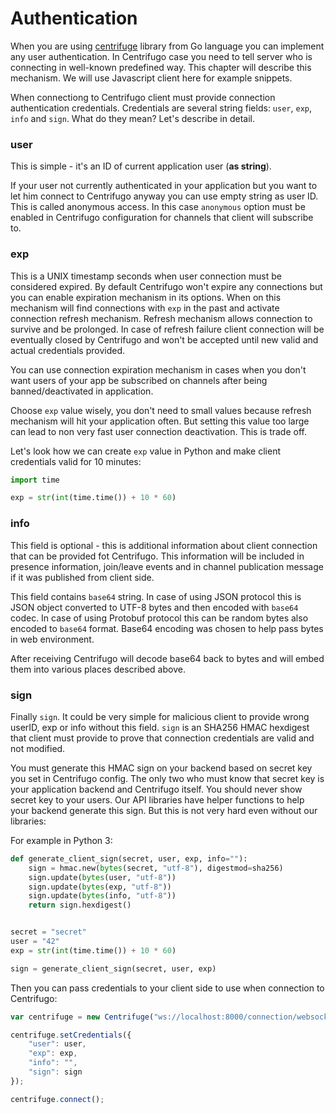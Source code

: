 # Authentication

When you are using [centrifuge](https://github.com/centrifugal/centrifuge) library from Go language you can implement any user authentication. In Centrifugo case you need to tell server who is connecting in well-known predefined way. This chapter will describe this mechanism. We will use Javascript client here for example snippets.

When connectiong to Centrifugo client must provide connection authentication credentials. Credentials are several string fields: `user`, `exp`, `info` and `sign`. What do they mean? Let's describe in detail.

### user

This is simple - it's an ID of current application user (**as string**). 

If your user not currently authenticated in your application but you want to let him connect to Centrifugo anyway you can use empty string as user ID. This is called anonymous access. In this case `anonymous` option must be enabled in Centrifugo configuration for channels that client will subscribe to.

### exp

This is a UNIX timestamp seconds when user connection must be considered expired. By default Centrifugo won't expire any connections but you can enable expiration mechanism in its options. When on this mechanism will find connections with `exp` in the past and activate connection refresh mechanism. Refresh mechanism allows connection to survive and be prolonged. In case of refresh failure client connection will be eventually closed by Centrifugo and won't be accepted until new valid and actual credentials provided.

You can use connection expiration mechanism in cases when you don't want users of your app be subscribed on channels after being banned/deactivated in application.

Choose `exp` value wisely, you don't need to small values because refresh mechanism will hit your application often. But setting this value too large can lead to non very fast user connection  deactivation. This is trade off.

Let's look how we can create `exp` value in Python and make client credentials valid for 10 minutes:

```python
import time

exp = str(int(time.time()) + 10 * 60)
```

### info

This field is optional - this is additional information about client connection that can be provided fot Centrifugo. This information will be included in presence information, join/leave events and in channel publication message if it was published from client side.

This field contains `base64` string. In case of using JSON protocol this is JSON object converted to UTF-8 bytes and then encoded with `base64` codec. In case of using Protobuf protocol this can be random bytes also encoded to `base64` format. Base64 encoding was chosen to help pass bytes in web environment. 

After receiving Centrifugo will decode base64 back to bytes and will embed them into various places described above.

### sign

Finally `sign`. It could be very simple for malicious client to provide wrong userID, exp or info without this field. `sign` is an SHA256 HMAC hexdigest that client must provide to prove that connection credentials are valid and not modified.

You must generate this HMAC sign on your backend based on secret key you set in Centrifugo config. The only two who must know that secret key is your application backend and Centrifugo itself. You should never show secret key to your users. Our API libraries have helper functions to help your backend generate this sign. But this is not very hard even without our libraries:

For example in Python 3:


```python
def generate_client_sign(secret, user, exp, info=""):
    sign = hmac.new(bytes(secret, "utf-8"), digestmod=sha256)
    sign.update(bytes(user, "utf-8"))
    sign.update(bytes(exp, "utf-8"))
    sign.update(bytes(info, "utf-8"))
    return sign.hexdigest()


secret = "secret"
user = "42"
exp = str(int(time.time()) + 10 * 60)

sign = generate_client_sign(secret, user, exp)
``` 

Then you can pass credentials to your client side to use when connection to Centrifugo:

```javascript
var centrifuge = new Centrifuge("ws://localhost:8000/connection/websocket");

centrifuge.setCredentials({
    "user": user,
    "exp": exp,
    "info": "",
    "sign": sign
});

centrifuge.connect();
```
